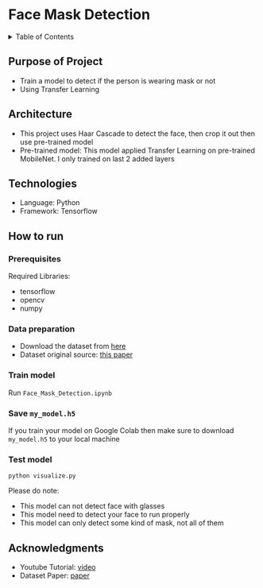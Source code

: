 # Face Mask Detection

<details>
  <summary>Table of Contents</summary>
  <ol>
    <li><a href="#purpose-of-project">Purpose of Project</a></li>
    <li><a href="#architecture">Architecture</a></li>
    <li><a href="#technologies">Technologies</a></li>
    <li><a href="#how-to-run">How to run</a></li>
    <li><a href="#acknowledgments">Acknowledgments</a></li>
  </ol>
</details>

## Purpose of Project

* Train a model to detect if the person is wearing mask or not
* Using Transfer Learning

## Architecture

* This project uses Haar Cascade to detect the face, then crop it out then use pre-trained model
* Pre-trained model: This model applied Transfer Learning on pre-trained MobileNet. I only trained on last 2 added layers

## Technologies

* Language: Python
* Framework: Tensorflow

## How to run

### Prerequisites

Required Libraries:
* tensorflow
* opencv
* numpy

### Data preparation

* Download the dataset from [here](https://drive.google.com/drive/folders/1-QhgkHW4wdsd37A8iEIfO7RYQY390WUN?usp=sharing)
* Dataset original source: [this paper](https://arxiv.org/abs/2008.08016)

### Train model

Run `Face_Mask_Detection.ipynb`

### Save `my_model.h5`

If you train your model on Google Colab then make sure to download `my_model.h5` to your local machine

### Test model
```
python visualize.py
```
Please do note:
* This model can not detect face with glasses
* This model need to detect your face to run properly
* This model can only detect some kind of mask, not all of them

## Acknowledgments

* Youtube Tutorial: [video](https://www.youtube.com/watch?v=FPRFYYMlhyw)
* Dataset Paper: [paper](https://arxiv.org/abs/2008.08016)
